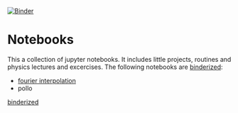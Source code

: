 [![Binder](https://mybinder.org/badge_logo.svg)](https://mybinder.org/)

# Notebooks

This a collection of jupyter notebooks. It includes little projects, routines and physics lectures and excercises.
The following notebooks are [binderized](https://mybinder.org/):
- [fourier interpolation](https://mybinder.org/v2/gh/t3n0/notebooks/blob/main/routines/Fourier%20Interpolation.ipynb/HEAD)
- pollo


[binderized](https://mybinder.org/v2/gh/t3n0/notebooks/HEAD)
